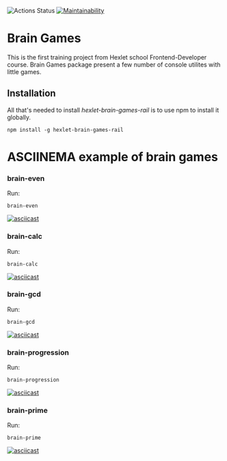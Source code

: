 ![Actions Status](https://github.com/sahaviev/frontend-project-lvl1/workflows/Base%20check/badge.svg)
[![Maintainability](https://api.codeclimate.com/v1/badges/4fd5b3779195e19dc482/maintainability)](https://codeclimate.com/github/sahaviev/frontend-project-lvl1/maintainability)

# Brain Games

This is the first training project from Hexlet school Frontend-Developer course. 
Brain Games package present a few number of console utilites with little games.

## Installation

All that's needed to install _hexlet-brain-games-rail_ is to use npm to install it globally.
```
npm install -g hexlet-brain-games-rail
```

# ASCIINEMA example of brain games
### brain-even
Run:
```
brain-even
```
[![asciicast](https://asciinema.org/a/363307.svg)](https://asciinema.org/a/363307)

### brain-calc
Run:
```
brain-calc
```
[![asciicast](https://asciinema.org/a/363358.svg)](https://asciinema.org/a/363358)

### brain-gcd
Run:
```
brain-gcd
```
[![asciicast](https://asciinema.org/a/363770.svg)](https://asciinema.org/a/363770)

### brain-progression
Run:
```
brain-progression
```
[![asciicast](https://asciinema.org/a/363770.svg)](https://asciinema.org/a/363770)

### brain-prime
Run:
```
brain-prime
```
[![asciicast](https://asciinema.org/a/363770.svg)](https://asciinema.org/a/363770)

